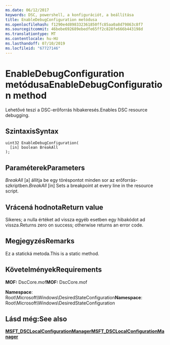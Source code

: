 ```yaml
---
ms.date: 06/12/2017
keywords: DSC, powershell, a konfigurációt, a beállítása
title: EnableDebugConfiguration metódusa
ms.openlocfilehash: f1290e4d898332361850ffc85aa0a8d79863c8f7
ms.sourcegitcommit: 46bebe692689ebedfe65ff2c828fe666b443198d
ms.translationtype: MT
ms.contentlocale: hu-HU
ms.lasthandoff: 07/10/2019
ms.locfileid: "67727146"
---
```

# <a name="enabledebugconfiguration-method"></a><span data-ttu-id="dacf3-103">EnableDebugConfiguration metódusa</span><span class="sxs-lookup"><span data-stu-id="dacf3-103">EnableDebugConfiguration method</span></span>

<span data-ttu-id="dacf3-104">Lehetővé teszi a DSC-erőforrás hibakeresés.</span><span class="sxs-lookup"><span data-stu-id="dacf3-104">Enables DSC resource debugging.</span></span>

## <a name="syntax"></a><span data-ttu-id="dacf3-105">Szintaxis</span><span class="sxs-lookup"><span data-stu-id="dacf3-105">Syntax</span></span>

```mof
uint32 EnableDebugConfiguration(
  [in] boolean BreakAll
);
```

## <a name="parameters"></a><span data-ttu-id="dacf3-106">Paraméterek</span><span class="sxs-lookup"><span data-stu-id="dacf3-106">Parameters</span></span>

<span data-ttu-id="dacf3-107">*BreakAll* \[a\] állítja be egy töréspontot minden sor az erőforrás-szkriptben.</span><span class="sxs-lookup"><span data-stu-id="dacf3-107">*BreakAll* \[in\] Sets a breakpoint at every line in the resource script.</span></span>

## <a name="return-value"></a><span data-ttu-id="dacf3-108">Vrácená hodnota</span><span class="sxs-lookup"><span data-stu-id="dacf3-108">Return value</span></span>

<span data-ttu-id="dacf3-109">Sikeres; a nulla értéket ad vissza egyéb esetben egy hibakódot ad vissza.</span><span class="sxs-lookup"><span data-stu-id="dacf3-109">Returns zero on success; otherwise returns an error code.</span></span>

## <a name="remarks"></a><span data-ttu-id="dacf3-110">Megjegyzés</span><span class="sxs-lookup"><span data-stu-id="dacf3-110">Remarks</span></span>

<span data-ttu-id="dacf3-111">Ez a statická metoda.</span><span class="sxs-lookup"><span data-stu-id="dacf3-111">This is a static method.</span></span>

## <a name="requirements"></a><span data-ttu-id="dacf3-112">Követelmények</span><span class="sxs-lookup"><span data-stu-id="dacf3-112">Requirements</span></span>

<span data-ttu-id="dacf3-113">**MOF:** DscCore.mof</span><span class="sxs-lookup"><span data-stu-id="dacf3-113">**MOF:** DscCore.mof</span></span>

<span data-ttu-id="dacf3-114">**Namespace**: Root\Microsoft\Windows\DesiredStateConfiguration</span><span class="sxs-lookup"><span data-stu-id="dacf3-114">**Namespace**: Root\Microsoft\Windows\DesiredStateConfiguration</span></span>

## <a name="see-also"></a><span data-ttu-id="dacf3-115">Lásd még:</span><span class="sxs-lookup"><span data-stu-id="dacf3-115">See also</span></span>

[<span data-ttu-id="dacf3-116">**MSFT_DSCLocalConfigurationManager**</span><span class="sxs-lookup"><span data-stu-id="dacf3-116">**MSFT_DSCLocalConfigurationManager**</span></span>](msft-dsclocalconfigurationmanager.md)
